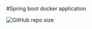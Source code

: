  #Spring boot docker application 
 
 
![GitHub repo size](http://localhost/github/repo-size/avi1993/ChristmasEditionServer)
